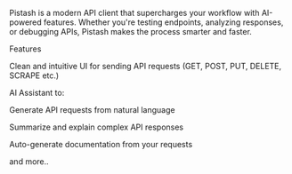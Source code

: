 Pistash is a modern API client that supercharges your workflow with AI-powered features. Whether you're testing endpoints, analyzing responses, or debugging APIs, Pistash makes the process smarter and faster.

Features

Clean and intuitive UI for sending API requests (GET, POST, PUT, DELETE, SCRAPE etc.)

AI Assistant to:

Generate API requests from natural language

Summarize and explain complex API responses

Auto-generate documentation from your requests

and more..
